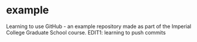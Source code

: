 # example
Learning to use GitHub - an example repository made as part of the Imperial College Graduate School course.
EDIT1: learning to push commits 
